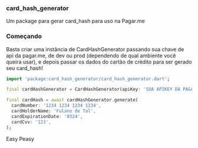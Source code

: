 ### card_hash_generator

Um package para gerar card_hash para uso na Pagar.me

### Começando

Basta criar uma instância de CardHashGenerator passando sua chave de api da pagar.me, de dev ou prod (dependendo de qual ambiente você queira usar), e depois passar os dados do cartão de crédito para ser gerado seu card_hash!


```dart
import 'package:card_hash_generator/card_hash_generator.dart';

final cardHashGenerator = CardHashGenerator(apiKey: 'SUA APIKEY DA PAGAR.ME');

final cardHash = await cardHashGenerator.generate(
  cardNumber: '1234 1234 1234 1234',
  cardHolderName: 'Fulano de Tal',
  cardExpirationDate: '0324',
  cardCvv: '123',
);
```

Easy Peasy
